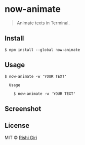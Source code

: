 # now-animate

> Animate texts in Terminal.

## Install

```
$ npm install --global now-animate
```

## Usage

```
$ now-animate -w 'YOUR TEXT'

  Usage

    $ now-animate -w 'YOUR TEXT'

```

## Screenshot


## License

MIT © [Rishi Giri](http://rishigiri.com)
